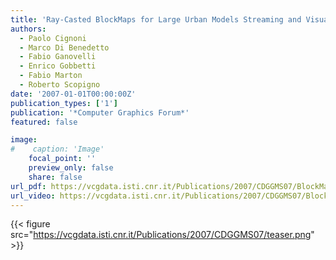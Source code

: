 ```yaml
---
title: 'Ray-Casted BlockMaps for Large Urban Models Streaming and Visualization'
authors:
  - Paolo Cignoni
  - Marco Di Benedetto
  - Fabio Ganovelli
  - Enrico Gobbetti
  - Fabio Marton
  - Roberto Scopigno
date: '2007-01-01T00:00:00Z'
publication_types: ['1']
publication: '*Computer Graphics Forum*'
featured: false

image:
#    caption: 'Image'
    focal_point: ''
    preview_only: false
    share: false
url_pdf: https://vcgdata.isti.cnr.it/Publications/2007/CDGGMS07/BlockMaps_EG07.pdf
url_video: https://vcgdata.isti.cnr.it/Publications/2007/CDGGMS07/BlockMapEG.avi
---
```

{{< figure src="https://vcgdata.isti.cnr.it/Publications/2007/CDGGMS07/teaser.png" >}}
